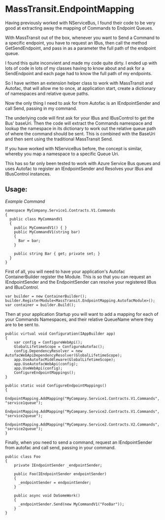 # MassTransit.EndpointMapping
Having previously worked with NServiceBus, I found their code to be very good at extracting away the mapping of Commands to Endpoint Queues.

With MassTransit out of the box, whenever you want to Send a Command to a specific endpoint, you have to request an IBus, then call the method GetSendEndpoint, and pass in as a parameter the full path of the endpoint queue.

I found this quite inconvient and made my code quite dirty. I ended up with lots of code in lots of my classes having to know about and ask for a SendEndpoint and each page had to know the full path of my endpoints.

So I have written an extension helper class to work with MassTransit and Autofac, that will allow me to once, at application start, create a dictionary of namespaces and relative queue paths.

Now the only thing I need to ask for from Autofac is an IEndpointSender and call Send, passing in my command.

The underlying code will first ask for your IBus and IBusControl to get the Bus' baseUri. Then the code will extract the Commands namespace and lookup the namespace in its dictionary to work out the relative queue path of where the command should be sent. This is combined with the BaseUri and then sent using the traditional MassTransit Send.

If you have worked with NServiceBus before, the concept is similar, whereby you map a namespace to a specific Queue Uri.

This has so far only been tested to work with Azure Service Bus queues and uses Autofac to register an IEndpointSender and Resolves your IBus and IBusControl instances.

## Usage:

*Example Command*
```
namespace MyCompany.Service1.Contracts.V1.Commands
{
  public class MyCommandV1
  {
    public MyCommandV1() { }
    public MyCommandV1(string bar)
    {
      Bar = bar;
    }
    
    public string Bar { get; private set; }
  }
}
```

First of all, you will need to have your application's Autofac ContainerBuilder register the Module. This is so that you can request an IEndpointSender and the EndpointSender can resolve your registered IBus and IBusControl.

```
var builder = new ContainerBuilder();
builder.RegisterModule<MassTransit.EndpointMapping.AutofacModule>();
var container = builder.Build();
```
Then at your application Startup you will want to add a mapping for each of your Commands Namespaces, and their relative QueueName where they are to be sent to.

```
public virtual void Configuration(IAppBuilder app)
{
    var config = ConfigureWebApi();
    GlobalLifetimeScope = ConfigureAutofac();
    config.DependencyResolver = new AutofacWebApiDependencyResolver(GlobalLifetimeScope);
    app.UseAutofacMiddleware(GlobalLifetimeScope);
    app.UseAutofacWebApi(config);
    app.UseWebApi(config);
    ConfigureEndpointMappings();
}

public static void ConfigureEndpointMappings()
{
    EndpointMapping.AddMapping("MyCompany.Service1.Contracts.V1.Commands", "service1queue");
    EndpointMapping.AddMapping("MyCompany.Service2.Contracts.V1.Commands", "service2queue");
    EndpointMapping.AddMapping("MyCompany.Service2.Contracts.V2.Commands", "service2queue");
}
```
Finally, when you need to send a command, request an IEndpointSender from autofac and call send, passing in your command.

```
public class Foo
{
    private IEndpointSender _endpointSender;
    
    public Foo(IEndpointSender endpointSender)
    {
      _endpointSender = endpointSender;
    }
    
    public async void DoSomeWork()
    {
      _endpointSender.Send(new MyCommandV1("FooBar"));
    }
}
```
